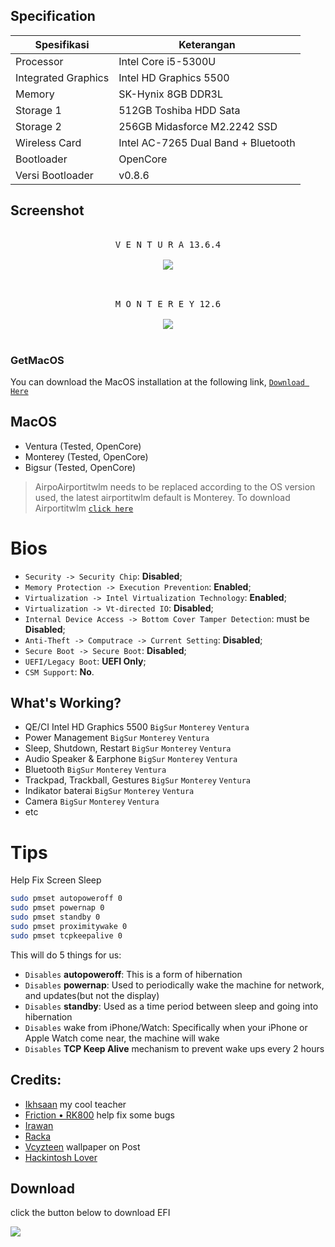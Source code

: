 ## Specification
Spesifikasi | Keterangan
----------- | -----------
Processor | Intel Core i5-5300U
Integrated Graphics | Intel HD Graphics 5500
Memory | SK-Hynix 8GB DDR3L
Storage 1 | 512GB Toshiba HDD Sata
Storage 2 | 256GB Midasforce M2.2242 SSD
Wireless Card | Intel AC-7265 Dual Band + Bluetooth
Bootloader | OpenCore
Versi Bootloader | v0.8.6

## Screenshot
<p align="center">
  <kbd><br>V E N T U R A 13.6.4
  <br><br>
  <kbd><img src="https://github.com/zamkara/Lenovo-Thinkpad-X250-Hackintosh/blob/Opencore/screenshot/Screenshot%202024-02-14%20at%2005.50.22.png"/></kbd></kbd>
  <br><br>
<p align="center">
  <kbd><br>M O N T E R E Y 12.6
  <br><br>
  <kbd><img src="https://github.com/zamprjkt/Lenovo-Thinkpad-X250-Hackintosh/raw/Opencore/screenshot/Screen%20Shot%202022-09-21%20at%2018.07.19.png"/></kbd></kbd>
  <br><br>

### GetMacOS
You can download the MacOS installation at the following link, [`Download Here`](https://www.olarila.com/topic/6278-new-vanilla-olarila-images/)

## MacOS
- Ventura (Tested, OpenCore)
- Monterey (Tested, OpenCore)
- Bigsur (Tested, OpenCore)
> AirpoAirportitwlm needs to be replaced according to the OS version used, the latest airportitwlm default is Monterey.
> To download Airportitwlm [`click here`](https://github.com/OpenIntelWireless/itlwm/releases)

# Bios
- `Security -> Security Chip`: **Disabled**;
- `Memory Protection -> Execution Prevention`: **Enabled**;
- `Virtualization -> Intel Virtualization Technology`: **Enabled**;
- `Virtualization -> Vt-directed IO`: **Disabled**;
- `Internal Device Access -> Bottom Cover Tamper Detection`: must be **Disabled**;
- `Anti-Theft -> Computrace -> Current Setting`: **Disabled**;
- `Secure Boot -> Secure Boot`: **Disabled**;
- `UEFI/Legacy Boot`: **UEFI Only**;
- `CSM Support`: **No**.

## What's Working?
- QE/CI Intel HD Graphics 5500 `BigSur` `Monterey` `Ventura`
- Power Management `BigSur` `Monterey` `Ventura`
- Sleep, Shutdown, Restart `BigSur` `Monterey` `Ventura`
- Audio Speaker & Earphone `BigSur` `Monterey` `Ventura`
- Bluetooth `BigSur` `Monterey` `Ventura`
- Trackpad, Trackball, Gestures `BigSur` `Monterey` `Ventura`
- Indikator baterai `BigSur` `Monterey` `Ventura`
- Camera `BigSur` `Monterey` `Ventura`
- etc

# Tips 

Help Fix Screen Sleep

```bash
sudo pmset autopoweroff 0
sudo pmset powernap 0
sudo pmset standby 0
sudo pmset proximitywake 0
sudo pmset tcpkeepalive 0
```

This will do 5 things for us:

- `Disables` **autopoweroff**: This is a form of hibernation
- `Disables` **powernap**: Used to periodically wake the machine for network, and updates(but not the display)
- `Disables` **standby**: Used as a time period between sleep and going into hibernation
- `Disables` wake from iPhone/Watch: Specifically when your iPhone or Apple Watch come near, the machine will wake
- `Disables` **TCP Keep Alive** mechanism to prevent wake ups every 2 hours

## Credits:
- [Ikhsaan](https://github.com/exxncss) my cool teacher
- [Friction • RK800](https://t.me/gerobaksariroti) help fix some bugs
- [Irawan](https://t.me/irawansalt)
- [Racka](https://github.com/racka98)
- [Vcyzteen](https://github.com/vcyzteen) wallpaper on Post
- [Hackintosh Lover](https://t.me/HackintoshLover)

## Download
click the button below to download EFI
<p align="left">
<a href="https://github.com/zamprjkt/Lenovo-Thinkpad-X250-Hackintosh/releases" target="blank"><img align="left" src="https://raw.githubusercontent.com/zamprjkt/Lenovo-Thinkpad-X250-Hackintosh/Opencore/screenshot/down.png" /></a>
</p>
